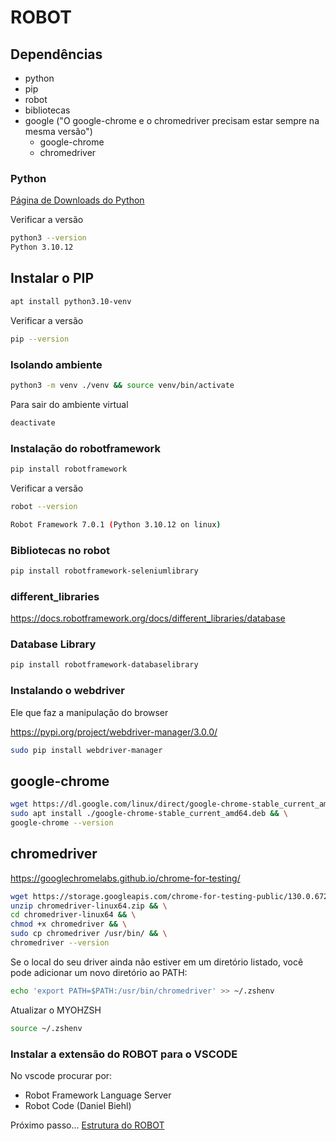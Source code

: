 # ROBOT

## Dependências

- python
- pip
- robot
- bibliotecas
- google ("O google-chrome e o chromedriver precisam estar sempre na mesma versão")
    - google-chrome
    - chromedriver

### Python

[Página de Downloads do Python](]https://www.python.org/downloads/)

Verificar a versão

```bash
python3 --version
Python 3.10.12
```

## Instalar o PIP

```bash
apt install python3.10-venv
```

Verificar a versão

```bash
pip --version
```

### Isolando ambiente

```bash
python3 -m venv ./venv && source venv/bin/activate
```

Para sair do ambiente virtual 

```bash
deactivate
```

### Instalação do robotframework

```bash
pip install robotframework
```

Verificar a versão

```bash
robot --version

Robot Framework 7.0.1 (Python 3.10.12 on linux)
```

### Bibliotecas no robot

```bash
pip install robotframework-seleniumlibrary
```

### different_libraries

https://docs.robotframework.org/docs/different_libraries/database

### Database Library

```bash
pip install robotframework-databaselibrary
```

### Instalando o webdriver

Ele que faz a manipulação do browser

https://pypi.org/project/webdriver-manager/3.0.0/

```bash
sudo pip install webdriver-manager 
```

## google-chrome

```bash
wget https://dl.google.com/linux/direct/google-chrome-stable_current_amd64.deb && \
sudo apt install ./google-chrome-stable_current_amd64.deb && \
google-chrome --version
```

## chromedriver

https://googlechromelabs.github.io/chrome-for-testing/

```bash
wget https://storage.googleapis.com/chrome-for-testing-public/130.0.6723.91/linux64/chromedriver-linux64.zip && \
unzip chromedriver-linux64.zip && \
cd chromedriver-linux64 && \
chmod +x chromedriver && \
sudo cp chromedriver /usr/bin/ && \
chromedriver --version
```

Se o local do seu driver ainda não estiver em um diretório listado, você pode adicionar um novo diretório ao PATH:

```bash
echo 'export PATH=$PATH:/usr/bin/chromedriver' >> ~/.zshenv
```

Atualizar o MYOHZSH

```bash
source ~/.zshenv
```

### Instalar a extensão do ROBOT para o VSCODE

No vscode procurar por:

- Robot Framework Language Server
- Robot Code (Daniel Biehl)

Próximo passo... [Estrutura do ROBOT](estrutura.md)